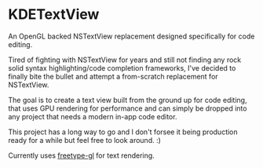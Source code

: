 # KDETextView
An OpenGL backed NSTextView replacement designed specifically for code editing.

Tired of fighting with NSTextView for years and still not finding any rock solid syntax highlighting/code completion frameworks, I've decided to finally bite the bullet and attempt a from-scratch replacement for NSTextView. 

The goal is to create a text view built from the ground up for code editing, that uses GPU rendering for performance and can simply be dropped into any project that needs a modern in-app code editor.

This project has a long way to go and I don't forsee it being production ready for a while but feel free to look around. :)

Currently uses [freetype-gl](https://github.com/rougier/freetype-gl) for text rendering.
